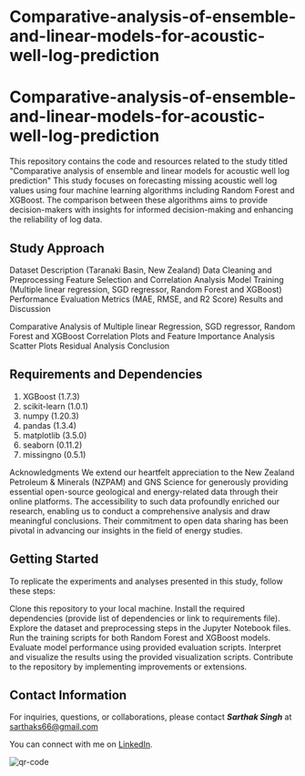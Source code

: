 # Comparative-analysis-of-ensemble-and-linear-models-for-acoustic-well-log-prediction

# Comparative-analysis-of-ensemble-and-linear-models-for-acoustic-well-log-prediction
This repository contains the code and resources related to the study titled "Comparative analysis of ensemble and linear models for acoustic well log prediction" This study focuses on forecasting missing acoustic well log values using four machine learning algorithms including Random Forest and XGBoost. The comparison between these algorithms aims to provide decision-makers with insights for informed decision-making and enhancing the reliability of log data.

## Study Approach
Dataset Description (Taranaki Basin, New Zealand)
Data Cleaning and Preprocessing
Feature Selection and Correlation Analysis
Model Training (Multiple linear regression, SGD regressor, Random Forest and XGBoost)
Performance Evaluation Metrics (MAE, RMSE, and R2 Score)
Results and Discussion

Comparative Analysis of Multiple linear Regression, SGD regressor, Random Forest and XGBoost
Correlation Plots and Feature Importance Analysis
Scatter Plots
Residual Analysis
Conclusion

## Requirements and Dependencies

1. XGBoost (1.7.3)
2. scikit-learn (1.0.1) 
3. numpy (1.20.3) 
4. pandas (1.3.4)
5. matplotlib (3.5.0)
6. seaborn (0.11.2)
7. missingno (0.5.1)

Acknowledgments
We extend our heartfelt appreciation to the New Zealand Petroleum & Minerals (NZPAM) and GNS Science for generously providing essential open-source geological and energy-related data through their online platforms. The accessibility to such data profoundly enriched our research, enabling us to conduct a comprehensive analysis and draw meaningful conclusions. Their commitment to open data sharing has been pivotal in advancing our insights in the field of energy studies.

## Getting Started
To replicate the experiments and analyses presented in this study, follow these steps:

Clone this repository to your local machine.
Install the required dependencies (provide list of dependencies or link to requirements file).
Explore the dataset and preprocessing steps in the Jupyter Notebook files.
Run the training scripts for both Random Forest and XGBoost models.
Evaluate model performance using provided evaluation scripts.
Interpret and visualize the results using the provided visualization scripts.
Contribute to the repository by implementing improvements or extensions.

## Contact Information
For inquiries, questions, or collaborations, please contact ***Sarthak Singh*** at sarthaks66@gmail.com

You can connect with me on [LinkedIn](https://www.linkedin.com/in/sarthaksingh7/).



![qr-code](https://github.com/SarthakSingh7/Acoustic_well_log_data_imputation/assets/75946168/c7e3da24-e985-43cb-a2fd-5715463c2099)


